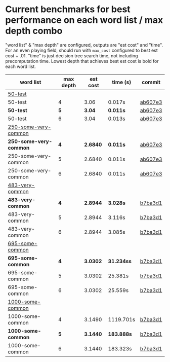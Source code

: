 # Current benchmarks for best performance on each word list / max depth combo

"word list" & "max depth" are configured, outputs are "est cost" and "time".
For an even playing field, should run with `max_cost` configured to best est cost + .01.
"time" is just decision tree search time, not including precomputation time.
Lowest depth that achieves best est cost is bold for each word list.

| word list                   | max depth | est cost   | time (s)     | commit                                                                                           |
| --------------------------- | --------- | ---------- | ------------ | ------------------------------------------------------------------------------------------------ |
| <u>50-test</u>              |
| 50-test                     | 4         | 3.06       | 0.017s       | [ab607e3](https://github.com/Levilutz/word-game/commit/ab607e343d3684cba787b1e44b1312bae3869a66) |
| **50-test**                 | **5**     | **3.04**   | **0.011s**   | [ab607e3](https://github.com/Levilutz/word-game/commit/ab607e343d3684cba787b1e44b1312bae3869a66) |
| 50-test                     | 6         | 3.04       | 0.013s       | [ab607e3](https://github.com/Levilutz/word-game/commit/ab607e343d3684cba787b1e44b1312bae3869a66) |
| <u>250-some-very-common</u> |
| **250-some-very-common**    | **4**     | **2.6840** | **0.011s**   | [ab607e3](https://github.com/Levilutz/word-game/commit/ab607e343d3684cba787b1e44b1312bae3869a66) |
| 250-some-very-common        | 5         | 2.6840     | 0.011s       | [ab607e3](https://github.com/Levilutz/word-game/commit/ab607e343d3684cba787b1e44b1312bae3869a66) |
| 250-some-very-common        | 6         | 2.6840     | 0.011s       | [ab607e3](https://github.com/Levilutz/word-game/commit/ab607e343d3684cba787b1e44b1312bae3869a66) |
| <u>483-very-common</u>      |
| **483-very-common**         | **4**     | **2.8944** | **3.028s**   | [b7ba3d1](https://github.com/Levilutz/word-game/commit/b7ba3d1cafaaa377acfd612a8bb2227ec7956df2) |
| 483-very-common             | 5         | 2.8944     | 3.116s       | [b7ba3d1](https://github.com/Levilutz/word-game/commit/b7ba3d1cafaaa377acfd612a8bb2227ec7956df2) |
| 483-very-common             | 6         | 2.8944     | 3.085s       | [b7ba3d1](https://github.com/Levilutz/word-game/commit/b7ba3d1cafaaa377acfd612a8bb2227ec7956df2) |
| <u>695-some-common</u>      |
| **695-some-common**         | **4**     | **3.0302** | **31.234ss** | [b7ba3d1](https://github.com/Levilutz/word-game/commit/b7ba3d1cafaaa377acfd612a8bb2227ec7956df2) |
| 695-some-common             | 5         | 3.0302     | 25.381s      | [b7ba3d1](https://github.com/Levilutz/word-game/commit/b7ba3d1cafaaa377acfd612a8bb2227ec7956df2) |
| 695-some-common             | 6         | 3.0302     | 25.559s      | [b7ba3d1](https://github.com/Levilutz/word-game/commit/b7ba3d1cafaaa377acfd612a8bb2227ec7956df2) |
| <u>1000-some-common</u>     |
| 1000-some-common            | 4         | 3.1490     | 1119.701s    | [b7ba3d1](https://github.com/Levilutz/word-game/commit/b7ba3d1cafaaa377acfd612a8bb2227ec7956df2) |
| **1000-some-common**        | **5**     | **3.1440** | **183.888s** | [b7ba3d1](https://github.com/Levilutz/word-game/commit/b7ba3d1cafaaa377acfd612a8bb2227ec7956df2) |
| 1000-some-common            | 6         | 3.1440     | 183.323s     | [b7ba3d1](https://github.com/Levilutz/word-game/commit/b7ba3d1cafaaa377acfd612a8bb2227ec7956df2) |
